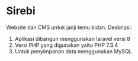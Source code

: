 # Sirebi
Website dan CMS untuk janji temu bidan.
 Deskripsi:
 1. Aplikasi dibangun menggunakan laravel versi 8
 2. Versi PHP yang digunakan yaitu PHP 7.3.4
 3. Untuk penyimpanan data menggunakan MySQL 
